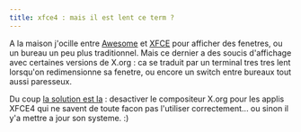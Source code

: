 ```yaml
---
title: xfce4 : mais il est lent ce term ?
---
```


A la maison j'ocille entre [Awesome](http://awesome.naquadah.org/) et
[XFCE](http://www.xfce.org/) pour afficher des fenetres, ou un bureau un peu
plus traditionnel. Mais ce dernier a des soucis d'affichage avec certaines
versions de X.org : ca se traduit par un terminal tres tres lent lorsqu'on
redimensionne sa fenetre, ou encore un switch entre bureaux tout aussi
paresseux.

Du coup [la solution est
la](http://forums.gentoo.org/viewtopic-p-5089240.html) : desactiver le
compositeur X.org pour les applis XFCE4 qui ne savent de toute facon pas
l'utiliser correctement... ou sinon il y'a mettre a jour son systeme. :)

